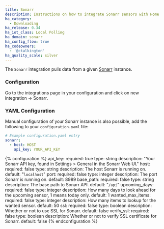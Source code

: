 ```yaml
---
title: Sonarr
description: Instructions on how to integrate Sonarr sensors with Home Assistant
ha_category:
  - Downloading
ha_release: 0.34
ha_iot_class: Local Polling
ha_domain: sonarr
ha_config_flow: true
ha_codeowners:
  - '@ctalkington'
ha_quality_scale: silver
---
```


The `Sonarr` integration pulls data from a given [Sonarr](https://sonarr.tv/) instance.

### Configuration

Go to the integrations page in your configuration and click on new integration -> Sonarr.

### YAML Configuration

Manual configuration of your Sonarr instance is also possible, add the following to your `configuration.yaml` file:


```yaml
# Example configuration.yaml entry
sonarr:
  - host: HOST
    api_key: YOUR_API_KEY
```

{% configuration %}
api_key:
  required: true
  type: string
  description: "Your Sonarr API key, found in Settings > General in the Sonarr Web UI."
host:
  required: false
  type: string
  description: The host Sonarr is running on.
  default: "`localhost`"
port:
  required: false
  type: integer
  description: The port Sonarr is running on.
  default: 8989
base_path:
  required: false
  type: string
  description: The base path to Sonarr API.
  default: "`/api`"
upcoming_days:
  required: false
  type: integer
  description: How many days to look ahead for the upcoming sensor, 1 means today only.
  default: 1
wanted_max_items:
  required: false
  type: integer
  description: How many items to lookup for the wanted sensor.
  default: 50
ssl:
  required: false
  type: boolean
  description: Whether or not to use SSL for Sonarr.
  default: false
verify_ssl:
  required: false
  type: boolean
  description: Whether or not to verify SSL certificate for Sonarr.
  default: false
{% endconfiguration %}
